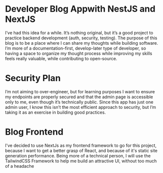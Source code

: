 # Developer Blog Appwith NestJS and NextJS

I’ve had this idea for a while. It’s nothing original, but it’s a good project to practice backend development (auth, security, testing). The purpose of this blog is to be a place where I can share my thoughts while building software. I’m more of a documentation-first, develop-later type of developer, so having a space to organize my thought process while improving my skills feels really valuable, while contributing to open-source.

# Security Plan

I’m not aiming to over-engineer, but for learning purposes I want to ensure my endpoints are properly secured and that the admin page is accessible only to me, even though it’s technically public. Since this app has just one admin user, I know this isn’t the most efficient approach to security, but I’m taking it as an exercise in building good practices. 

# Blog Frontend

I've decided to use NextJs as my frontend framework to go for this project, because I want to get a better grasp of React, and because of it's static site generation performance. Being more of a technical person, I will use the  TailwindCSS  Framework to help me build an attractive UI, without too much of a headache
